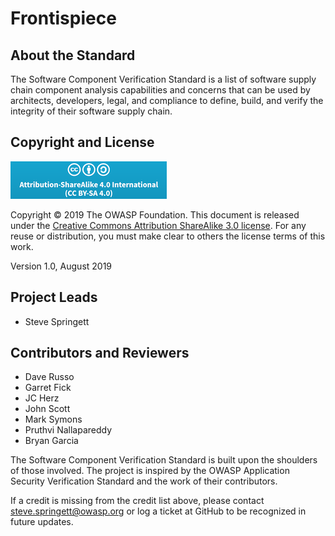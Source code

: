 # Frontispiece

## About the Standard

The Software Component Verification Standard is a list of software supply chain component analysis capabilities and concerns that can be used by architects, developers, legal, and compliance to define, build, and verify the integrity of their software supply chain.

## Copyright and License

![license](./images/license.png)

Copyright © 2019 The OWASP Foundation. This document is released under the [Creative Commons Attribution ShareAlike 3.0 license](https://creativecommons.org/licenses/by-sa/3.0/). For any reuse or distribution, you must make clear to others the license terms of this work.

Version 1.0, August 2019

## Project Leads

- Steve Springett

## Contributors and Reviewers

- Dave Russo
- Garret Fick
- JC Herz
- John Scott
- Mark Symons
- Pruthvi Nallapareddy
- Bryan Garcia

The Software Component Verification Standard is built upon the shoulders of those involved. The project is inspired by the OWASP Application Security Verification Standard and the work of their contributors.

If a credit is missing from the credit list above, please contact steve.springett@owasp.org or log a ticket at GitHub to be recognized in future updates. 
